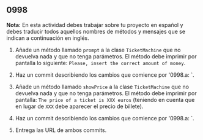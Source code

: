## 0998

__Nota:__ En esta actividad debes trabajar sobre tu proyecto en español y debes traducir todos aquellos nombres de métodos y mensajes que se indican a continuación en inglés.

1. Añade un método llamado `prompt` a la clase `TicketMachine` que no devuelva nada y que no tenga parámetros. El método debe imprimir por pantalla lo siguiente: `Please, insert the correct amount of money`.

2. Haz un commit describiendo los cambios que comience por '0998.a: `.

3. Añade un método llamado `showPrice` a la clase `TicketMachine` que no devuelva nada y que no tenga parámetros. El método debe imprimir por pantalla: `The price of a ticket is XXX euros` (teniendo en cuenta que en lugar de `XXX` debe aparecer el precio de billete).

4. Haz un commit describiendo los cambios que comience por '0998.a: `.

5. Entrega las URL de ambos commits.

